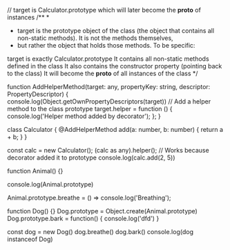 
// target is Calculator.prototype which will later become the __proto__ of instances
/**
 * 
 * target is the prototype object of the class (the object that contains all non-static methods). It is not the methods themselves, 
 * but rather the object that holds those methods.
To be specific:

target is exactly Calculator.prototype
It contains all non-static methods defined in the class
It also contains the constructor property (pointing back to the class)
It will become the __proto__ of all instances of the class
 */


function AddHelperMethod(target: any, propertyKey: string, descriptor: PropertyDescriptor) {
    console.log(Object.getOwnPropertyDescriptors(target))
    // Add a helper method to the class prototype
    target.helper = function () {
        console.log('Helper method added by decorator');
    };
}

class Calculator {
    @AddHelperMethod
    add(a: number, b: number) {
        return a + b;
    }
}

const calc = new Calculator();
(calc as any).helper(); // Works because decorator added it to prototype
console.log(calc.add(2, 5))


function Animal() {}

console.log(Animal.prototype)

Animal.prototype.breathe = () => console.log('Breathing');

function Dog() {}
Dog.prototype = Object.create(Animal.prototype)
Dog.prototype.bark = function() {
    console.log('dfd')
}

const dog = new Dog()
dog.breathe()
dog.bark()
console.log(dog instanceof Dog)